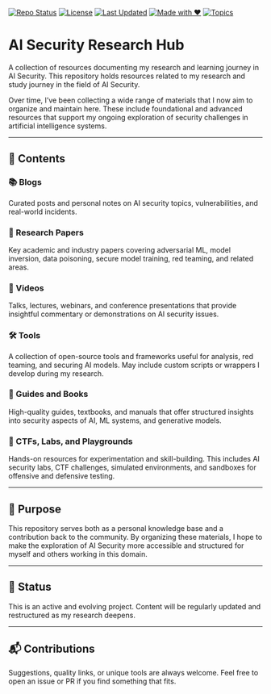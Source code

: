 [![Repo Status](https://img.shields.io/badge/status-active-brightgreen)](https://github.com/ashfaaq98/ai-security-research)
[![License](https://img.shields.io/github/license/ashfaaq98/ai-security-research)](LICENSE)
[![Last Updated](https://img.shields.io/github/last-commit/ashfaaq98/ai-security-research-hub)](https://github.com/ashfaaq98/ai-security-research/commits)
[![Made with ❤️](https://img.shields.io/badge/made%20with-%E2%9D%A4-red)](https://github.com/ashfaaq98/ai-security-research)
[![Topics](https://img.shields.io/badge/focus-AI%20Security-blueviolet)](https://github.com/ashfaaq98/ai-security-research)

# AI Security Research Hub

A collection of resources documenting my research and learning journey in AI Security.
This repository holds resources related to my research and study journey in the field of AI Security.

Over time, I’ve been collecting a wide range of materials that I now aim to organize and maintain here. These include foundational and advanced resources that support my ongoing exploration of security challenges in artificial intelligence systems.

---

## 📁 Contents

### 📚 Blogs  
Curated posts and personal notes on AI security topics, vulnerabilities, and real-world incidents.

### 📄 Research Papers  
Key academic and industry papers covering adversarial ML, model inversion, data poisoning, secure model training, red teaming, and related areas.

### 🎥 Videos  
Talks, lectures, webinars, and conference presentations that provide insightful commentary or demonstrations on AI security issues.

### 🛠️ Tools  
A collection of open-source tools and frameworks useful for analysis, red teaming, and securing AI models. May include custom scripts or wrappers I develop during my research.

### 📘 Guides and Books  
High-quality guides, textbooks, and manuals that offer structured insights into security aspects of AI, ML systems, and generative models.

### 🧪 CTFs, Labs, and Playgrounds  
Hands-on resources for experimentation and skill-building. This includes AI security labs, CTF challenges, simulated environments, and sandboxes for offensive and defensive testing.

---

## 🎯 Purpose

This repository serves both as a personal knowledge base and a contribution back to the community. By organizing these materials, I hope to make the exploration of AI Security more accessible and structured for myself and others working in this domain.

---

## 🔄 Status

This is an active and evolving project. Content will be regularly updated and restructured as my research deepens.

---

## 📬 Contributions

Suggestions, quality links, or unique tools are always welcome. Feel free to open an issue or PR if you find something that fits.

